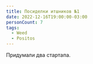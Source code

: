 ```yaml
---
title: Посиделки итшников №1
date: 2022-12-16T19:00:00-03:00
personCount: 7
tags:
  - Weed
  - Positos
---
```


Придумали два стартапа.
